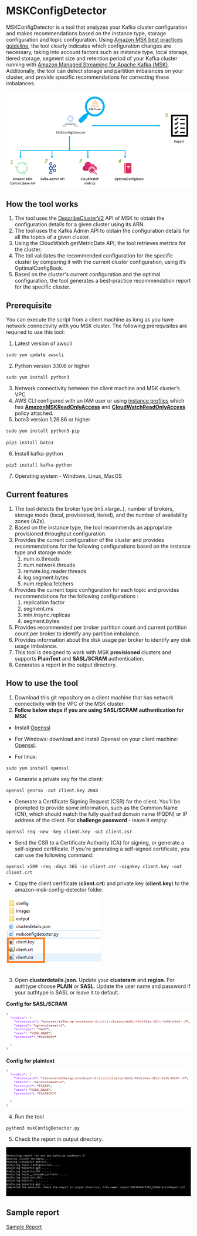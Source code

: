 # MSKConfigDetector

MSKConfigDetector is a tool that analyzes your Kafka cluster configuration and makes recommendations based on the instance type, storage configuration and topic configuration. Using [Amazon MSK best practices guideline](https://docs.aws.amazon.com/msk/latest/developerguide/bestpractices.html), the tool clearly indicates which configuration changes are necessary, taking into account factors such as instance type, local storage, tiered storage, segment size and retention period of your Kafka cluster running with [Amazon Managed Streaming for Apache Kafka (MSK)](https://aws.amazon.com/msk/). Additionally, the tool can detect storage and partition imbalances on your cluster, and provide specific recommendations for correcting these imbalances.

![Detectorimage](images/mskdetector.png)

## How the tool works

1. The tool uses the [DescribeClusterV2](https://docs.aws.amazon.com/cli/latest/reference/kafka/describe-cluster-v2.html) API of MSK to obtain the configuration details for a given cluster using its ARN. 
2. The tool uses the Kafka Admin API to obtain the configuration details for all the topics of a given cluster.
3. Using the CloudWatch getMetricData API, the tool retrieves metrics for the cluster.
4. The toll validates the recommended configuration for the specific cluster by comparing it with the current cluster configuration, using it’s OptimalConfigBook.
5. Based on the cluster's current configuration and the optimal configuration, the tool generates a best-practice recommendation report for the specific cluster.



## Prerequisite

You can execute the script from a client machine as long as you have network connectivity with you MSK cluster. The following prerequisites are required to use this tool:
 

1. Latest version of awscli
```
sudo yum update awscli
```

2. Python version 3.10.6 or higher

```
sudo yum install python3
```

3. Network connectivity between the client machine and MSK cluster’s VPC
4. AWS CLI configured with an IAM user or using [instance profiles](https://docs.aws.amazon.com/IAM/latest/UserGuide/id_roles_use_switch-role-ec2_instance-profiles.html) which has  [**AmazonMSKReadOnlyAccess**](https://docs.aws.amazon.com/aws-managed-policy/latest/reference/AmazonMSKReadOnlyAccess.html) and [**CloudWatchReadOnlyAccess**](https://docs.aws.amazon.com/aws-managed-policy/latest/reference/CloudWatchReadOnlyAccess.html) policy attached.
5. boto3 version 1.26.86 or higher

```
sudo yum install python3-pip

pip3 install boto3

```

6. Install kafka-python

```
pip3 install kafka-python
```

7. Operating system - Windows, Linux, MacOS





## Current features

1. The tool detects the broker type (m5.xlarge..), number of brokers, storage mode (local, provisioned, tiered), and the number of availability zones (AZs).
2. Based on the instance type, the tool recommends an appropriate provisioned throughput configuration.
3. Provides the current configuration of the cluster and provides recommendations for the following configurations based on the instance type and storage mode:
    1. num.io.threads
    2. num.network.threads
    3. remote.log.reader.threads
    4. log.segment.bytes
    5. num.replica.fetchers
4. Provides the current topic configuration for each topic and provides recommendations for the following configurations :
    1. replication factor
    2. segment.ms
    3. min.insync.replicas
    4. segment.bytes
5. Provides recommended per broker partition count and current partition count per broker to identify any partition imbalance.
6. Provides information about the disk usage per broker to identify any disk usage imbalance.
8. This tool is designed to work with MSK **provisioned** clusters and supports **PlainText** and **SASL/SCRAM** authentication.
7. Generates a report in the output directory.

## How to use the tool
1. Download this git repository on a client machine that has network connectivity with the VPC of the MSK cluster.
2. **Follow below steps if you are using SASL/SCRAM authentication for MSK**
* Install [Openssl](https://www.openssl.org/) 

* For Windows: download and install Openssl on your client machine: [Openssl](https://wiki.openssl.org/index.php/Binaries).

* For linux: 
```
sudo yum install openssl
```

* Generate a private key for the client:

```
openssl genrsa -out client.key 2048
```

* Generate a Certificate Signing Request (CSR) for the client. You'll be prompted to provide some information, such as the Common Name (CN), which should match the fully qualified domain name (FQDN) or IP address of the client. For **challenge password** - leave it empty:

```
openssl req -new -key client.key -out client.csr
```

* Send the CSR to a Certificate Authority (CA) for signing, or generate a self-signed certificate. If you're generating a self-signed certificate, you can use the following command:

```
openssl x509 -req -days 365 -in client.csr -signkey client.key -out client.crt
```

* Copy the client certificate (**client.crt**) and private key (**client.key**) to the amazon-msk-config-detector folder.

![cert](images/cert1.png)

3. Open **clusterdetails.json**. Update your **clusterarn** and **region**. For authtype choose **PLAIN** or **SASL**. Update the user name and password if your authtype is SASL or leave it to default.

**Config for SASL/SCRAM**

![clusterconfig](images/clusterconfig1.png)

**Config for plaintext**

![clusterconfig](images/clusterconfig2.png)


4. Run the tool

```
python3 mskConfigDetector.py

```

5. Check the report in output directory.

![report](images/report.png)



## Sample report
[Sample Report](output/reportsample.txt)
